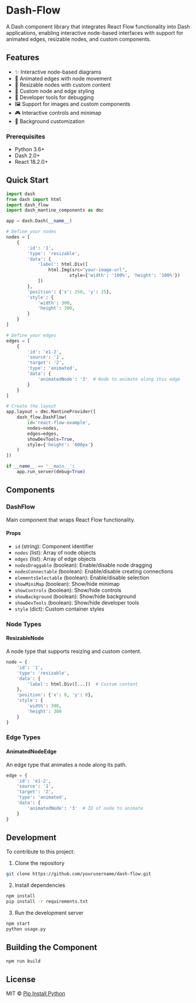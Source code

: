 # Dash-Flow

A Dash component library that integrates React Flow functionality into Dash applications, enabling interactive node-based interfaces with support for animated edges, resizable nodes, and custom components.

## Features

- ✨ Interactive node-based diagrams
- 🎯 Animated edges with node movement
- 📏 Resizable nodes with custom content
- 🎨 Custom node and edge styling
- 🔧 Developer tools for debugging
- 🖼️ Support for images and custom components
- 🎮 Interactive controls and minimap
- 🌈 Background customization


### Prerequisites

- Python 3.6+
- Dash 2.0+
- React 18.2.0+

## Quick Start

```python
import dash
from dash import html
import dash_flow
import dash_mantine_components as dmc

app = dash.Dash(__name__)

# Define your nodes
nodes = [
    {
        'id': '1',
        'type': 'resizable',
        'data': {
            'label': html.Div([
                html.Img(src="your-image-url", 
                        style={'width': '100%', 'height': '100%'})
            ])
        },
        'position': {'x': 250, 'y': 25},
        'style': {
            'width': 300,
            'height': 300,
        }
    }
]

# Define your edges
edges = [
    {
        'id': 'e1-2',
        'source': '1',
        'target': '2',
        'type': 'animated',
        'data': {
            'animatedNode': '3'  # Node to animate along this edge
        }
    }
]

# Create the layout
app.layout = dmc.MantineProvider([
    dash_flow.DashFlow(
        id='react-flow-example',
        nodes=nodes,
        edges=edges,
        showDevTools=True,
        style={'height': '600px'}
    )
])

if __name__ == '__main__':
    app.run_server(debug=True)
```

## Components

### DashFlow

Main component that wraps React Flow functionality.

#### Props

- `id` (string): Component identifier
- `nodes` (list): Array of node objects
- `edges` (list): Array of edge objects
- `nodesDraggable` (boolean): Enable/disable node dragging
- `nodesConnectable` (boolean): Enable/disable creating connections
- `elementsSelectable` (boolean): Enable/disable selection
- `showMiniMap` (boolean): Show/hide minimap
- `showControls` (boolean): Show/hide controls
- `showBackground` (boolean): Show/hide background
- `showDevTools` (boolean): Show/hide developer tools
- `style` (dict): Custom container styles

### Node Types

#### ResizableNode

A node type that supports resizing and custom content.

```python
node = {
    'id': '1',
    'type': 'resizable',
    'data': {
        'label': html.Div([...])  # Custom content
    },
    'position': {'x': 0, 'y': 0},
    'style': {
        'width': 300,
        'height': 300
    }
}
```

### Edge Types

#### AnimatedNodeEdge

An edge type that animates a node along its path.

```python
edge = {
    'id': 'e1-2',
    'source': '1',
    'target': '2',
    'type': 'animated',
    'data': {
        'animatedNode': '3'  # ID of node to animate
    }
}
```

## Development

To contribute to this project:

1. Clone the repository
```bash
git clone https://github.com/yourusername/dash-flow.git
```

2. Install dependencies
```bash
npm install
pip install -r requirements.txt
```

3. Run the development server
```bash
npm start
python usage.py
```

## Building the Component

```bash
npm run build
```

## License

MIT © [Pip Install Python](https://github.com/pip-install-python)

